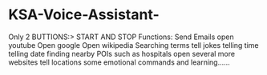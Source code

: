 # KSA-Voice-Assistant-
Only 2 BUTTIONS:>
START AND STOP
Functions:
  Send Emails
  open youtube
  Open google
  Open wikipedia
  Searching terms
  tell jokes
  telling time
  telling date
  finding nearby POIs such as hospitals
  open several more websites
  tell locations
  some emotional commands
  and learning......
